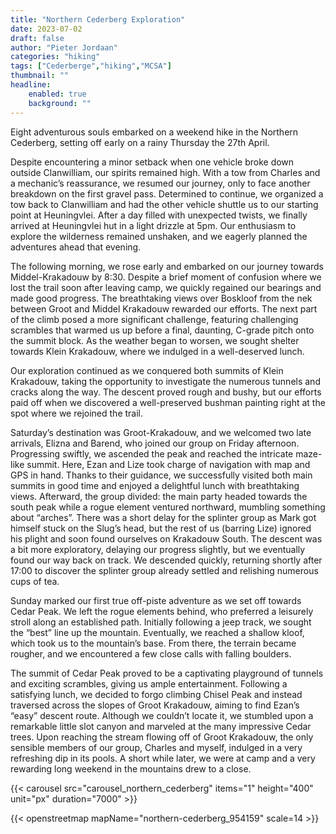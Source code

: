 ```yaml
---
title: "Northern Cederberg Exploration"
date: 2023-07-02
draft: false
author: "Pieter Jordaan"
categories: "hiking"
tags: ["Cederberge","hiking","MCSA"]
thumbnail: ""
headline: 
    enabled: true
    background: ""
---
```


Eight adventurous souls embarked on a weekend hike in the Northern Cederberg, setting off early on a rainy Thursday the 27th April.

<!--more--> 

Despite encountering a minor setback when one vehicle broke down outside Clanwilliam, our spirits remained high. With a tow from Charles and a mechanic’s reassurance, we resumed our journey, only to face another breakdown on the first gravel pass. Determined to continue, we organized a tow back to Clanwilliam and had the other vehicle shuttle us to our starting point at Heuningvlei. After a day filled with unexpected twists, we finally arrived at Heuningvlei hut in a light drizzle at 5pm. Our enthusiasm to explore the wilderness remained unshaken, and we eagerly planned the adventures ahead that evening.

The following morning, we rose early and embarked on our journey towards Middel-Krakadouw by 8:30. Despite a brief moment of confusion where we lost the trail soon after leaving camp, we quickly regained our bearings and made good progress. The breathtaking views over Boskloof from the nek between Groot and Middel Krakadouw rewarded our efforts. The next part of the climb posed a more significant challenge, featuring challenging scrambles that warmed us up before a final, daunting, C-grade pitch onto the summit block. As the weather began to worsen, we sought shelter towards Klein Krakadouw, where we indulged in a well-deserved lunch.

Our exploration continued as we conquered both summits of Klein Krakadouw, taking the opportunity to investigate the numerous tunnels and cracks along the way. The descent proved rough and bushy, but our efforts paid off when we discovered a well-preserved bushman painting right at the spot where we rejoined the trail.

Saturday’s destination was Groot-Krakadouw, and we welcomed two late arrivals, Elizna and Barend, who joined our group on Friday afternoon. Progressing swiftly, we ascended the peak and reached the intricate maze-like summit. Here, Ezan and Lize took charge of navigation with map and GPS in hand. Thanks to their guidance, we successfully visited both main summits in good time and enjoyed a delightful lunch with breathtaking views. Afterward, the group divided: the main party headed towards the south peak while a rogue element ventured northward, mumbling something about “arches”. There was a short delay for the splinter group as Mark got himself stuck on the Slug’s head, but the rest of us (barring Lize) ignored his plight and soon found ourselves on Krakadouw South. The descent was a bit more exploratory, delaying our progress slightly, but we eventually found our way back on track. We descended quickly, returning shortly after 17:00 to discover the splinter group already settled and relishing numerous cups of tea.

Sunday marked our first true off-piste adventure as we set off towards Cedar Peak. We left the rogue elements behind, who preferred a leisurely stroll along an established path. Initially following a jeep track, we sought the “best” line up the mountain. Eventually, we reached a shallow kloof, which took us to the mountain’s base. From there, the terrain became rougher, and we encountered a few close calls with falling boulders.

The summit of Cedar Peak proved to be a captivating playground of tunnels and exciting scrambles, giving us ample entertainment. Following a satisfying lunch, we decided to forgo climbing Chisel Peak and instead traversed across the slopes of Groot Krakadouw, aiming to find Ezan’s “easy” descent route. Although we couldn’t locate it, we stumbled upon a remarkable little slot canyon and marveled at the many impressive Cedar trees. Upon reaching the stream flowing off of Groot Krakadouw, the only sensible members of our group, Charles and myself, indulged in a very refreshing dip in its pools. A short while later, we were at camp and a very rewarding long weekend in the mountains drew to a close.

{{< carousel src="carousel_northern_cederberg" items="1" height="400" unit="px" duration="7000" >}}

{{< openstreetmap mapName="northern-cederberg_954159" scale=14 >}}
